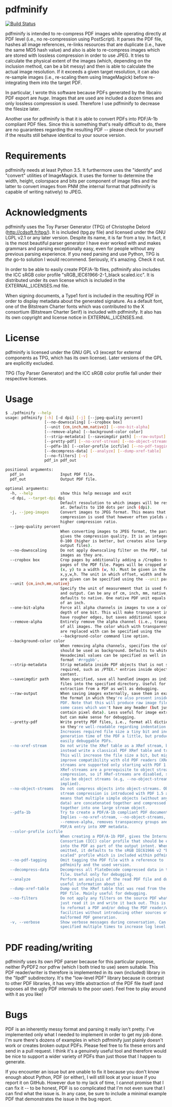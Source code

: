 # pdfminify
[![Build Status](https://travis-ci.org/johndoe31415/pdfminify.svg?branch=master)](https://travis-ci.org/johndoe31415/pdfminify)


pdfminify is intended to re-compress PDF images while operating directly at PDF
level (i.e., no re-compression using PostScript). It parses the PDF file,
hashes all image references, re-links resources that are duplicate (i.e., have
the same MD5 hash value) and also is able to re-compress images which are
stored with lossless compression in order to use JPEG. It tries to calculate
the physical extent of the images (which, depending on the inclusion method,
can be a bit messy) and then is able to calculate the actual image resolution.
If it exceeds a given target resolution, it can also re-sample images (i.e.,
re-scaling them using ImageMagick) before re-integrating them into the target
PDF.

In particular, I wrote this software because PDFs generated by the libcairo PDF
export are *huge*. Images that are used are included a dozen times and only
lossless compression is used. Therefore I use pdfminify to decrease the
filesize later.

Another use for pdfminify is that it is able to convert PDFs into PDF/A-1b
compliant PDF files. Since this is something that's really difficult to do,
there are no guarantees regarding the resulting PDF -- please check for
yourself if the results still behave identical to your source version.

# Requirements
pdfminify needs at least Python 3.5. It furthermore uses the "identify" and
"convert" utilities of ImageMagick. It uses the former to determine the width,
height, colorspace and bits per component of image files and the latter to
convert images from PNM (the internal format that pdfminify is capable of
writing natively) to JPEG.

# Acknowledgments
pdfminify uses the Toy Parser Generator (TPG) of Christophe Delord
(http://cdsoft.fr/tpg/). It is included (tpg.py file) and licensed under the
GNU LGPL v2.1 or any later version. Despite its name, it is far from a toy. In
fact, it is the most beautiful parser generator I have ever worked with and
makes grammars and parsing exceptionally easy, even for people without any
previous parsing experience. If you need parsing and use Python, TPG is *the*
go-to solution I would recommend. Seriously, it's amazing. Check it out.

In order to be able to easily create PDF/A-1b files, pdfminify also includes
the ICC sRGB color profile "sRGB_IEC61966-2-1_black scaled.icc". It is
distributed under its own license which is included in the EXTERNAL_LICENSES.md
file.

When signing documents, a Type1 font is included in the resulting PDF in order
to display metadata about the generated signature. As a default font, one of
the Bitstream Charter fonts which was contributed to the X consortium
(Bitstream Charter Serif) is included with pdfminify. It also has its own
copyright and license notice in EXTERNAL_LICENSES.md.

# License
pdfminify is licensed under the GNU GPL v3 (except for external components as
TPG, which has its own license). Later versions of the GPL are explicitly
excluded.

TPG (Toy Parser Generator) and the ICC sRGB color profile fall under their
respective licenses.

# Usage
```bash
$ ./pdfminify --help
usage: pdfminify [-h] [-d dpi] [-j] [--jpeg-quality percent]
                 [--no-downscaling] [--cropbox box]
                 [--unit {cm,inch,mm,native}] [--one-bit-alpha]
                 [--remove-alpha] [--background-color color]
                 [--strip-metadata] [--saveimgdir path] [--raw-output]
                 [--pretty-pdf] [--no-xref-stream] [--no-object-streams]
                 [--pdfa-1b] [--color-profile iccfile] [--no-pdf-tagging]
                 [--decompress-data] [--analyze] [--dump-xref-table]
                 [--no-filters] [-v]
                 pdf_in pdf_out

positional arguments:
  pdf_in                Input PDF file.
  pdf_out               Output PDF file.

optional arguments:
  -h, --help            show this help message and exit
  -d dpi, --target-dpi dpi
                        Default resoulution to which images will be resampled
                        at. Defaults to 150 dots per inch (dpi).
  -j, --jpeg-images     Convert images to JPEG format. This means that lossy
                        compression is used that however often yields a much
                        higher compression ratio.
  --jpeg-quality percent
                        When converting images to JPEG format, the parameter
                        gives the compression quality. It is an integer from
                        0-100 (higher is better, but creates also larger
                        output files).
  --no-downscaling      Do not apply downscaling filter on the PDF, take all
                        images as they are.
  --cropbox box         Crop pages by additionally adding a /CropBox to all
                        pages of the PDF file. Pages will be cropped at offset
                        (x, y) to a width (w, h). Must be given in the format
                        x,y,w,h. The unit in which offset, width and height
                        are given can be specified using the --unit parameter.
  --unit {cm,inch,mm,native}
                        Specify the unit of measurement that is used for input
                        and output. Can be any of cm, inch, mm, native,
                        defaults to native. One native PDF unit equals 1/72th
                        of an inch.
  --one-bit-alpha       Force all alpha channels in images to use a color
                        depth of one bit. This will make transparent images
                        have rougher edges, but saves additional space.
  --remove-alpha        Entirely remove the alpha channel (i.e., transparency)
                        of all images. The color which with transparent areas
                        are replaced with can be specified using the
                        --background-color command line option.
  --background-color color
                        When removing alpha channels, specifies the color that
                        should be used as background. Defaults to white.
                        Hexadecimal values can be specified as well in the
                        format '#rrggbb'.
  --strip-metadata      Strip metadata inside PDF objects that is not strictly
                        required, such as /PTEX.* entries inside object
                        content.
  --saveimgdir path     When specified, save all handled images as individual
                        files into the specified directory. Useful for image
                        extraction from a PDF as well as debugging.
  --raw-output          When saving images externally, save them in exactly
                        the format in which they're also present inside the
                        PDF. Note that this will produce raw image files in
                        some cases which won't have any header (but just
                        contain pixel data). Less useful for image extraction,
                        but can make sense for debugging.
  --pretty-pdf          Write pretty PDF files, i.e., format all dictionaries
                        so they're well-readable regarding indentation.
                        Increases required file size a tiny bit and increases
                        generation time of the PDF a little, but produces
                        easily debuggable PDFs.
  --no-xref-stream      Do not write the XRef table as a XRef stream, but
                        instead write a classical PDF XRef table and trailer.
                        This will increase the file size a bit, but might
                        improve compatibility with old PDF readers (XRef
                        streams are supported only starting with PDF 1.5).
                        XRef-streams are a prerequisite to object stream
                        compression, so if XRef-streams are disabled, so will
                        also be object streams (e.g, --no-object-streams is
                        implied).
  --no-object-streams   Do not compress objects into object-streams. Object
                        stream compression is introduced with PDF 1.5 and
                        means that multiple simple objects (without any stream
                        data) are concatenated together and compressed
                        together into one large stream object.
  --pdfa-1b             Try to create a PDF/A-1b compliant PDF document.
                        Implies --no-xref-stream, --no-object-streams,
                        --remove-alpha, removes transpacency groups and adds a
                        PDF/A entry into XMP metadata.
  --color-profile iccfile
                        When creating a PDF/A-1b PDF, gives the Internal Color
                        Consortium (ICC) color profile that should be embedded
                        into the PDF as part of the output intent. When
                        omitted, it defaults to the sRGB IEC61966 v2 "black
                        scaled" profile which is included within pdfminify.
  --no-pdf-tagging      Omit tagging the PDF file with a reference to
                        pdfminify and the used version.
  --decompress-data     Decompress all FlateDecode compressed data in the
                        file. Useful only for debugging.
  --analyze             Perform an analysis of the read PDF file and dump out
                        useful information about it.
  --dump-xref-table     Dump out the XRef table that was read from the input
                        PDF file. Mainly useful for debugging.
  --no-filters          Do not apply any filters on the source PDF whatsoever,
                        just read it in and write it back out. This is useful
                        to reformat a PDF and/or debug the PDF reader/writer
                        facilities without introducing other sources of
                        malformed PDF generation.
  -v, --verbose         Show verbose messages during conversation. Can be
                        specified multiple times to increase log level.
```

# PDF reading/writing
pdfminify uses its own PDF parser because for this particular purpose, neither
PyPDF2 nor pdfrw (which I both tried to use) seem suitable. This PDF
reader/writer is therefore is implemented in its own (included) library in the
"llpdf" subdirectory. It's the "low-level PDF" library because in contrast to
other PDF libraries, it has very little abstraction of the PDF file itself (and
exposes all the ugly PDF internals to the poor user). Feel free to play around
with it as you like!

# Bugs
PDF is an inherently messy format and parsing it really isn't pretty. I've
implemented only what I needed to implement in order to get my job done. I'm
sure there's dozens of examples in which pdfminify just plainly doesn't work or
creates broken output PDFs. Please feel free to fix these errors and send in a
pull request. I think it's a genuinely useful tool and therefore would be nice
to support a wider variety of PDFs than just those that I happen to generate.

If you encounter an issue but are unable to fix it because you don't know
enough about Python, PDF (or either), I will still look at your issue if you
report it on GitHub. However due to my lack of time, I cannot promise that I
can fix it -- to be honest, PDF is so complicated that I'm not even sure that I
can find what the issue is. In any case, be sure to include a minimal example
PDF that demonstrates the issue in the bug report.


